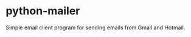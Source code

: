 python-mailer
=============

Simple email client program for sending emails from Gmail and Hotmail.
